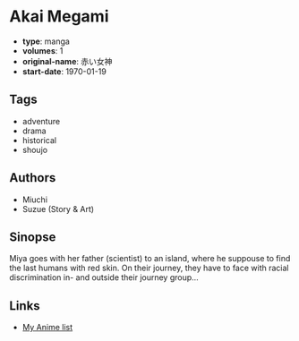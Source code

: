# Akai Megami

-   **type**: manga
-   **volumes**: 1
-   **original-name**: 赤い女神
-   **start-date**: 1970-01-19

## Tags

-   adventure
-   drama
-   historical
-   shoujo

## Authors

-   Miuchi
-   Suzue (Story & Art)

## Sinopse

Miya goes with her father (scientist) to an island, where he suppouse to find the last humans with red skin. On their journey, they have to face with racial discrimination in- and outside their journey group...

## Links

-   [My Anime list](https://myanimelist.net/manga/17387/Akai_Megami)
